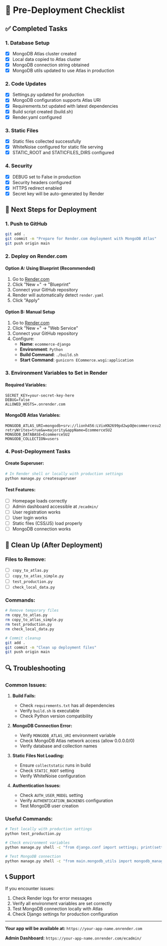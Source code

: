 # 🚀 Pre-Deployment Checklist

## ✅ Completed Tasks

### 1. Database Setup
- [x] MongoDB Atlas cluster created
- [x] Local data copied to Atlas cluster
- [x] MongoDB connection string obtained
- [x] MongoDB utils updated to use Atlas in production

### 2. Code Updates
- [x] Settings.py updated for production
- [x] MongoDB configuration supports Atlas URI
- [x] Requirements.txt updated with latest dependencies
- [x] Build script created (build.sh)
- [x] Render.yaml configured

### 3. Static Files
- [x] Static files collected successfully
- [x] WhiteNoise configured for static file serving
- [x] STATIC_ROOT and STATICFILES_DIRS configured

### 4. Security
- [x] DEBUG set to False in production
- [x] Security headers configured
- [x] HTTPS redirect enabled
- [x] Secret key will be auto-generated by Render

## 🔄 Next Steps for Deployment

### 1. Push to GitHub
```bash
git add .
git commit -m "Prepare for Render.com deployment with MongoDB Atlas"
git push origin main
```

### 2. Deploy on Render.com

#### Option A: Using Blueprint (Recommended)
1. Go to [Render.com](https://render.com)
2. Click "New +" → "Blueprint"
3. Connect your GitHub repository
4. Render will automatically detect `render.yaml`
5. Click "Apply"

#### Option B: Manual Setup
1. Go to [Render.com](https://render.com)
2. Click "New +" → "Web Service"
3. Connect your GitHub repository
4. Configure:
   - **Name**: `ecommerce-django`
   - **Environment**: `Python`
   - **Build Command**: `./build.sh`
   - **Start Command**: `gunicorn ECommerce.wsgi:application`

### 3. Environment Variables to Set in Render

#### Required Variables:
```
SECRET_KEY=your-secret-key-here
DEBUG=false
ALLOWED_HOSTS=.onrender.com
```

#### MongoDB Atlas Variables:
```
MONGODB_ATLAS_URI=mongodb+srv://lionh456:LVixKN2699pd2wpO@ecommercesu2.xcvh6ig.mongodb.net/?retryWrites=true&w=majority&appName=EcommerceSU2
MONGODB_DATABASE=EcommerceSU2
MONGODB_COLLECTION=users
```

### 4. Post-Deployment Tasks

#### Create Superuser:
```bash
# In Render shell or locally with production settings
python manage.py createsuperuser
```

#### Test Features:
- [ ] Homepage loads correctly
- [ ] Admin dashboard accessible at `/ecadmin/`
- [ ] User registration works
- [ ] User login works
- [ ] Static files (CSS/JS) load properly
- [ ] MongoDB connection works

## 🧹 Clean Up (After Deployment)

### Files to Remove:
- [ ] `copy_to_atlas.py`
- [ ] `copy_to_atlas_simple.py`
- [ ] `test_production.py`
- [ ] `check_local_data.py`

### Commands:
```bash
# Remove temporary files
rm copy_to_atlas.py
rm copy_to_atlas_simple.py
rm test_production.py
rm check_local_data.py

# Commit cleanup
git add .
git commit -m "Clean up deployment files"
git push origin main
```

## 🔍 Troubleshooting

### Common Issues:

1. **Build Fails:**
   - Check `requirements.txt` has all dependencies
   - Verify `build.sh` is executable
   - Check Python version compatibility

2. **MongoDB Connection Error:**
   - Verify `MONGODB_ATLAS_URI` environment variable
   - Check MongoDB Atlas network access (allow 0.0.0.0/0)
   - Verify database and collection names

3. **Static Files Not Loading:**
   - Ensure `collectstatic` runs in build
   - Check `STATIC_ROOT` setting
   - Verify WhiteNoise configuration

4. **Authentication Issues:**
   - Check `AUTH_USER_MODEL` setting
   - Verify `AUTHENTICATION_BACKENDS` configuration
   - Test MongoDB user creation

### Useful Commands:

```bash
# Test locally with production settings
python test_production.py

# Check environment variables
python manage.py shell -c "from django.conf import settings; print(settings.DEBUG)"

# Test MongoDB connection
python manage.py shell -c "from main.mongodb_utils import mongodb_manager; print(mongodb_manager.client.admin.command('ping'))"
```

## 📞 Support

If you encounter issues:
1. Check Render logs for error messages
2. Verify all environment variables are set correctly
3. Test MongoDB connection locally with Atlas
4. Check Django settings for production configuration

---

**Your app will be available at:** `https://your-app-name.onrender.com`

**Admin Dashboard:** `https://your-app-name.onrender.com/ecadmin/`
